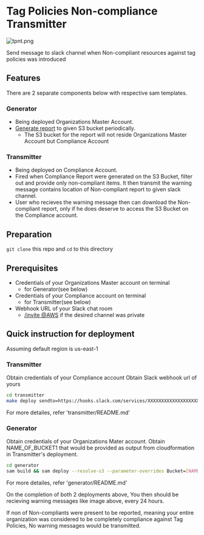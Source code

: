 # Tag Policies Non-compliance Transmitter

<!--StackName:TagPoliciesNoncomplianceTransmitter-->
![tpnt.png](https://qiita-image-store.s3.ap-northeast-1.amazonaws.com/0/486518/399f5a57-6af1-88ff-ed96-902fc69ebc6b.png)

Send message to slack channel when Non-compliant resources against tag policies was introduced

## Features

There are 2 separate components below with respective sam templates.

### Generator

- Being deployed Organizations Master Account.
- [Generate report](https://boto3.amazonaws.com/v1/documentation/api/latest/reference/services/resourcegroupstaggingapi.html#ResourceGroupsTaggingAPI.Client.start_report_creation) to given S3 bucket periodically.
  - The S3 bucket for the report will not reside Organizations Master Account but Compliance Account

### Transmitter

- Being deployed on Compliance Account.
- Fired when Compliance Report were generated on the S3 Bucket, filter out and provide only non-compliant items. It then transmit the warning message contains location of Non-compliant report to given slack channel.
- User who recieves the warning message then can download the Non-compliant report, only if he does deserve to access the S3 Bucket on the Compliance account.

## Preparation

`git clone` this repo and `cd` to this directory

## Prerequisites

- Credentials of your Organizations Master account on terminal
  - for Generator(see below)
- Credentials of your Compliance account on terminal
  - for Transmitter(see below)
- Webhook URL of your Slack chat room
  - [/invite @AWS](https://docs.aws.amazon.com/chatbot/latest/adminguide/getting-started.html#chat-client-setup) if the desired channel was private

## Quick instruction for deployment

Assuming default region is us-east-1

### Transmitter

Obtain credentials of your Compliance account
Obtain Slack webhook url of yours

```bash
cd transmitter
make deploy sendto=https://hooks.slack.com/services/XXXXXXXXXXXXXXXXXXXXXXXXXXXXXXXX
```

For more detailes, refer 'transmitter/README.md'

### Generator

Obtain credentials of your Organizations Mater account.
Obtain NAME_OF_BUCKET1 that would be provided as output from cloudformation in Transmitter's deployment.

```bash
cd generator
sam build && sam deploy --resolve-s3 --parameter-overrides Bucket=[NAME_OF_BUCKET1]
```

For more detailes, refer 'generator/README.md'

On the completion of both 2 deployments above, You then should be recieving warning messages like image above, every 24 hours.

If non of Non-compliants were present to be reported, meaning your entire organization was considered to be completely compliance against Tag Policies, No warning messages would be transmitted.
